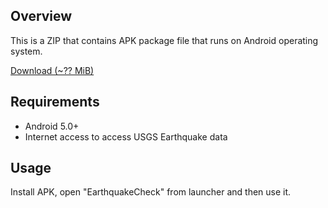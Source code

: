 ## Overview

This is a ZIP that contains APK package file that runs on Android operating system.

[Download (~?? MiB)](./earthquakecheck.zip)

## Requirements

- Android 5.0+
- Internet access to access USGS Earthquake data

## Usage

Install APK, open "EarthquakeCheck" from launcher and then use it.